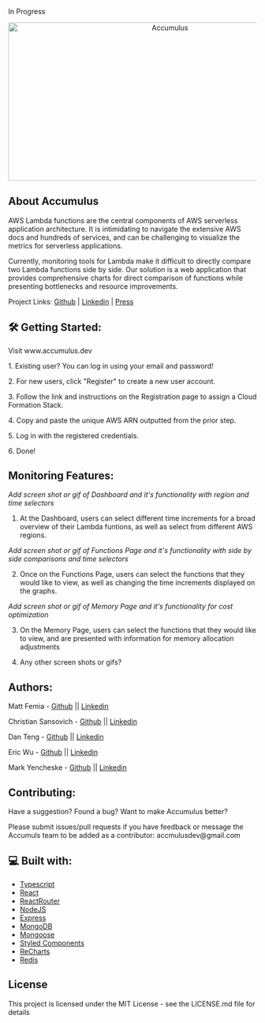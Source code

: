 In Progress

<div  align="center">
<img src="https://socialify.git.ci/oslabs-beta/Accumulus/image?description=1&font=Raleway&issues=1&language=1&name=1&owner=1&pattern=Solid&pulls=1&stargazers=1&theme=Dark" alt="Accumulus" width="640" height="320" />
</div>

<h2>About Accumulus</h2>

<p>
AWS Lambda functions are the central components of AWS serverless application architecture.
It is intimidating to navigate the extensive AWS docs and hundreds of services, and can be challenging to visualize the metrics for serverless applications.</p>

<p>Currently, monitoring tools for Lambda make it difficult to directly compare two Lambda functions side by side. Our solution is a web application that provides comprehensive charts for direct comparison of functions while presenting bottlenecks and resource improvements. </p>

Project Links: [Github](https://github.com/oslabs-beta/Accumulus) | [Linkedin](https://www.linkedin.com/addThisSoon) | [Press](https://medium.com/addThisSoon)



<h2>🛠️ Getting Started:</h2>

<p>Visit www.accumulus.dev</p>

<p>1. Existing user? You can log in using your email and password!</p>

<p>2. For new users, click "Register" to create a new user account.</p>

<p>3. Follow the link and instructions on the Registration page to assign a Cloud Formation Stack.</p>

<p>4. Copy and paste the unique AWS ARN outputted from the prior step.</p>

<p>5. Log in with the registered credentials.</p>

<p>6. Done!</p>

<h2>Monitoring Features:</h2>

*Add screen shot or gif of Dashboard and it's functionality with region and time selectors*

1. At the Dashboard, users can select different time increments for a broad overview of their Lambda funtions, as well as select from different AWS regions. 
 
*Add screen shot or gif of Functions Page and it's functionality with side by side comparisons and time selectors*

2. Once on the Functions Page, users can select the functions that they would like to view, as well as changing the time increments displayed on the graphs. 

*Add screen shot or gif of Memory Page and it's functionality for cost optimization*

3. On the Memory Page, users can select the functions that they would like to view, and are presented with information for memory allocation adjustments

4. Any other screen shots or gifs?

<h2>Authors:</h2>

Matt Femia - [Github](https://github.com/mattfemia) || [Linkedin](https://www.linkedin.com/in/mattfemia/)

Christian Sansovich - [Github](https://github.com/christiansansovich) || [Linkedin](https://www.linkedin.com/in/christian-sansovich/)

Dan Teng - [Github](https://github.com/danwteng) || [Linkedin](https://www.linkedin.com/in/danwteng/)

Eric Wu - [Github](https://github.com/EZW1) || [Linkedin](https://www.linkedin.com/in/ericzfwu/)

Mark Yencheske - [Github](https://github.com/markyencheske) || [Linkedin](https://www.linkedin.com/in/mark-yencheske-62698122b/)




<h2>Contributing:</h2>

<p> Have a suggestion? Found a bug? Want to make Accumulus better?</p>
<p>Please submit issues/pull requests if you have feedback or message the Accumuls team to be added as a contributor: accmulusdev@gmail.com</p>


<h2>💻 Built with:</h2>


* [Typescript](https://www.typescriptlang.org/)
* [React](https://reactjs.org/)
* [ReactRouter](https://reactrouter.com/)
* [NodeJS](https://nodejs.org/en/)
* [Express](https://expressjs.com/)
* [MongoDB](https://www.mongodb.com/)
* [Mongoose](https://mongoosejs.com/)
* [Styled Components](https://styled-components.com)
* [ReCharts](https://recharts.org/)
* [Redis](https://redis.io)

<h2>License</h2>

This project is licensed under the MIT License - see the LICENSE.md file for details
